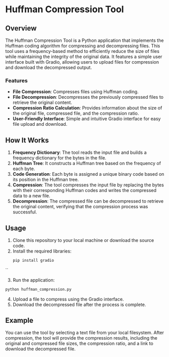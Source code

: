 # Huffman Compression Tool

## Overview

The Huffman Compression Tool is a Python application that implements the Huffman coding algorithm for compressing and decompressing files. This tool uses a frequency-based method to efficiently reduce the size of files while maintaining the integrity of the original data. It features a simple user interface built with Gradio, allowing users to upload files for compression and download the decompressed output.

### Features

- **File Compression**: Compresses files using Huffman coding.
- **File Decompression**: Decompresses the previously compressed files to retrieve the original content.
- **Compression Ratio Calculation**: Provides information about the size of the original file, compressed file, and the compression ratio.
- **User-Friendly Interface**: Simple and intuitive Gradio interface for easy file upload and download.

## How It Works

1. **Frequency Dictionary**: The tool reads the input file and builds a frequency dictionary for the bytes in the file.
2. **Huffman Tree**: It constructs a Huffman tree based on the frequency of each byte.
3. **Code Generation**: Each byte is assigned a unique binary code based on its position in the Huffman tree.
4. **Compression**: The tool compresses the input file by replacing the bytes with their corresponding Huffman codes and writes the compressed data to a new file.
5. **Decompression**: The compressed file can be decompressed to retrieve the original content, verifying that the compression process was successful.

## Usage

1. Clone this repository to your local machine or download the source code.
2. Install the required libraries:
   ```bash
   pip install gradio

 ``

3. Run the application:
  ```bash
python huffman_compression.py

   ````
4. Upload a file to compress using the Gradio interface.
5. Download the decompressed file after the process is complete.


## Example
You can use the tool by selecting a text file from your local filesystem. After compression, the tool will provide the compression results, including the original and compressed file sizes, the compression ratio, and a link to download the decompressed file.

